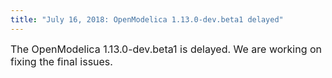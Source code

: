 ```yaml
---
title: "July 16, 2018: OpenModelica 1.13.0-dev.beta1 delayed"
---
```

<span style="font-size: 12pt;">The OpenModelica 1.13.0-dev.beta1 is delayed. We are working on fixing the final issues.</span>

<strong style="color: #222222; line-height: 1.2;"><span style="font-size: 14pt;"></span></strong>
